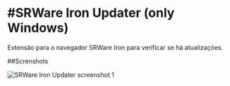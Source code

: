#SRWare Iron Updater (only Windows)
===================

Extensão para o navegador SRWare Iron para verificar se há atualizações.


##Screnshots

![SRWare Iron Updater screenshot 1](https://raw.github.com/ArthurAssuncao/SRWare_Iron_Updater/master/screenshots/screenshot1.jpg)